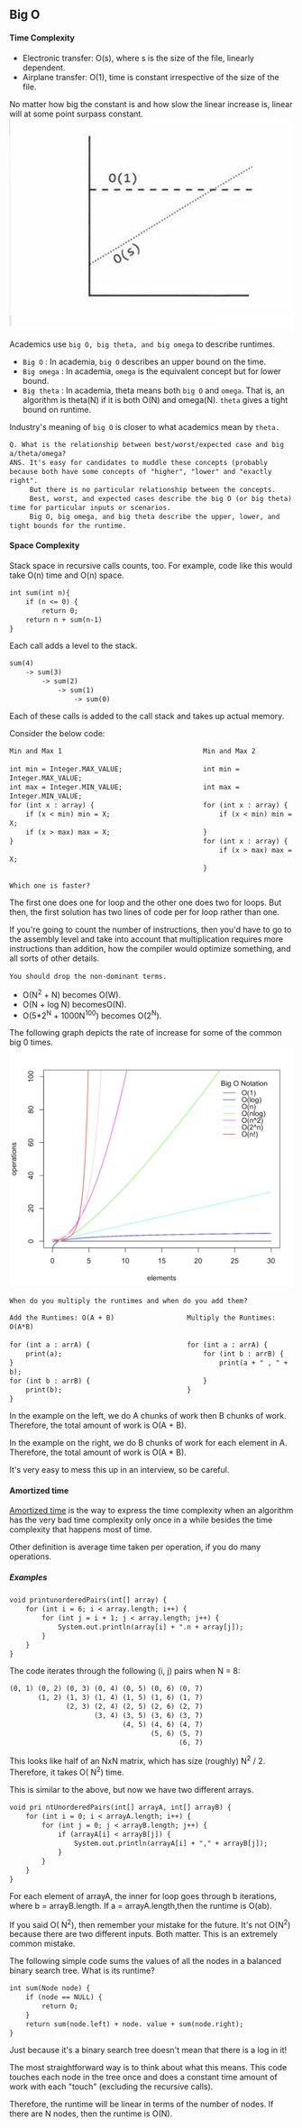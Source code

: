 ## Big O
#### Time Complexity
- Electronic transfer: O(s), where s is the size of the file, linearly dependent.
- Airplane transfer: O(1), time is constant irrespective of the size of the file.

No matter how big the constant is and how slow the linear increase is, linear will at some point surpass constant. 
![graph](../images/big-o.png)

Academics use  `big O, big theta, and big omega` to describe runtimes. 
- `Big O` : In academia, `big O` describes an upper bound on the time.
- `Big omega` : In academia, `omega` is the equivalent concept but for lower bound.
- `Big theta` : In academia, theta means both `big O` and `omega`. That is, an algorithm is theta(N) if it is both O(N) and omega(N). `theta` gives a tight bound on runtime.

Industry's meaning of `big O` is closer to what academics mean by `theta.`  
  
    Q. What is the relationship between best/worst/expected case and big a/theta/omega? 
    ANS. It's easy for candidates to muddle these concepts (probably because both have some concepts of "higher", "lower" and "exactly right".
         But there is no particular relationship between the concepts. 
         Best, worst, and expected cases describe the big O (or big theta) time for particular inputs or scenarios. 
         Big O, big omega, and big theta describe the upper, lower, and tight bounds for the runtime.
         
#### Space Complexity 
Stack space in recursive calls counts, too. For example, code like this would take O(n) time and O(n) space.
``` 
int sum(int n){ 
    if (n <= 0) { 
        return 0;         
    return n + sum(n-1) 
} 
```
Each call adds a level to the stack.
```
sum(4)
    -> sum(3)
        -> sum(2)
            -> sum(1)
                -> sum(0) 
``` 
Each of these calls is added to the call stack and takes up actual memory.

Consider the below code: 
```
Min and Max 1                                   Min and Max 2 

int min = Integer.MAX_VALUE;                    int min = Integer.MAX_VALUE; 
int max = Integer.MIN_VALUE;                    int max = Integer.MIN_VALUE; 
for (int x : array) {                           for (int x : array) { 
    if (x < min) min = X;                           if (x < min) min = X; 
    if (x > max) max = X;                       } 
}                                               for (int x : array) { 
                                                    if (x > max) max = X; 
                                                }   
```
`Which one is faster?` 

The first one does one for loop and the other one does two for loops. But then, the first solution has two lines of code per for loop rather than one.
 
If you're going to count the number of instructions, then you'd have to go to the assembly level and take into account that multiplication requires more instructions than addition, how the compiler would optimize something, and all sorts of other details. 

`You should drop the non-dominant terms.` 

- O(N<sup>2</sup> + N) becomes O(W). 
- O(N + log N) becomesO(N). 
- O(5*2<sup>N</sup> + 1000N<sup>100</sup>) becomes O(2<sup>N</sup>).
 

The following graph depicts the rate of increase for some of the common big 0 times. 
![graph](../images/big-o-chart.png)

`When do you multiply the runtimes and when do you add them?`
```
Add the Runtimes: O(A + B)                  Multiply the Runtimes: O(A*B)

for (int a : arrA) {                        for (int a : arrA) {
    print(a);                                   for (int b : arrB) {
}                                                   print(a + " , " + b);
for (int b : arrB) {                            }
    print(b);                               }
} 
``` 
In the example on the left, we do A chunks of work then B chunks of work. Therefore, the total amount of work is O(A + B).
 
In the example on the right, we do B chunks of work for each element in A. Therefore, the total amount of work is O(A * B).
  
It's very easy to mess this up in an interview, so be careful. 

#### Amortized time

[Amortized time](https://medium.com/@satorusasozaki/amortized-time-in-the-time-complexity-of-an-algorithm-6dd9a5d38045) is the way to express the time complexity when an algorithm has the very bad time complexity only once in a while besides the time complexity that happens most of time.

Other definition is average time taken per operation, if you do many operations.


##### Examples
``` 
void printunorderedPairs(int[] array) {
    for (int i = 6; i < array.length; i++) {
        for (int j = i + 1; j < array.length; j++) {
            System.out.println(array[i] + ".n + array[j]);
        }
    }
} 
```
The code iterates through the following (i, j) pairs when N = 8: 
```
(0, 1) (0, 2) (0, 3) (0, 4) (0, 5) (0, 6) (0, 7) 
       (1, 2) (1, 3) (1, 4) (1, 5) (1, 6) (1, 7) 
              (2, 3) (2, 4) (2, 5) (2, 6) (2, 7)
                     (3, 4) (3, 5) (3, 6) (3, 7)
                            (4, 5) (4, 6) (4, 7)
                                   (5, 6) (5, 7) 
                                          (6, 7)
```
This looks like half of an NxN matrix, which has size (roughly) N<sup>2</sup> / 2. Therefore, it takes O( N<sup>2</sup>) time.

This is similar to the above, but now we have two different arrays.
``` 
void pri ntUnorderedPairs(int[] arrayA, int[] arrayB) { 
    for (int i = 0; i < arrayA.length; i++) { 
        for (int j = 0; j < arrayB.length; j++) {   
            if (arrayA[i] < arrayB[j]) { 
                System.out.println(arrayA[i] + "," + arrayB[j]); 
            }
        }
    }
}
``` 
For each element of arrayA, the inner for loop goes through b iterations, where b = arrayB.length. If a = arrayA.length,then the runtime is O(ab). 

If you said O( N<sup>2</sup>), then remember your mistake for the future. It's not O(N<sup>2</sup>) because there are two different inputs. Both matter. This is an extremely common mistake.

The following simple code sums the values of all the nodes in a balanced binary search tree. What is its runtime?
``` 
int sum(Node node) { 
    if (node == NULL) { 
        return 0;
    }
    return sum(node.left) + node. value + sum(node.right);
} 
```
Just because it's a binary search tree doesn't mean that there is a log in it! 

The most straightforward way is to think about what this means. This code touches each node in the tree once and does a constant time amount of work with each "touch" (excluding the recursive calls).
 
Therefore, the runtime will be linear in terms of the number of nodes. If there are N nodes, then the runtime is O(N).